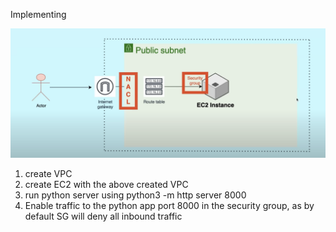 Implementing

![Alt text](<Screenshot 2023-11-21 at 4.43.46 PM.png>)

1. create VPC
2. create EC2 with the above created VPC
3. run python server using python3 -m http server 8000
4. Enable traffic to the python app port 8000 in the security group, as by default SG will deny all inbound traffic

